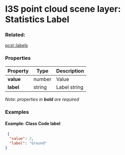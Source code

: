 # I3S point cloud scene layer: Statistics Label



### Related:

[pcsl::labels](labels.pcsl.md)
### Properties

| Property | Type | Description |
| --- | --- | --- |
| **value** | number | Value |
| **label** | string | Label string |

*Note: properties in **bold** are required*

### Examples 

#### Example: Class Code label 

```json
 {
  "value": 2,
  "label": "Ground"
} 
```

